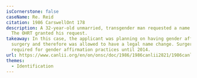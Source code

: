 ```yaml
---
isCornerstone: false
caseName: Re. Reid
citation: 1986 CarswellOnt 178
description: A 32-year-old unmarried, transgender man requested a name change.
  The OHRT granted his request.
takeaway: In this case, the applicant was planning on having gender affirming
  surgery and therefore was allowed to have a legal name change. Surgery was
  required for gender affirmation practices until 2014.
url: https://www.canlii.org/en/on/onsc/doc/1986/1986canlii2821/1986canlii2821.html?autocompleteStr=RE%20REID%201986&autocompletePos=1
themes:
  - Identification
---
```

